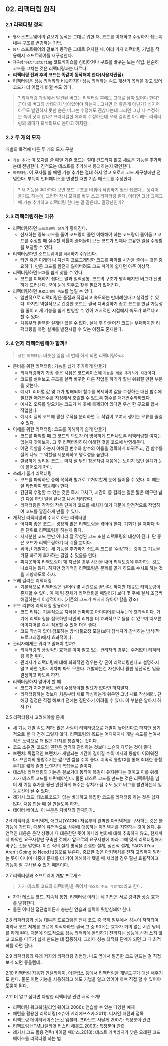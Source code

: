 ## 02. 리팩터링 원칙
### 2.1 리팩터링 정의
- `명사` 소프트웨어의 겉보기 동작은 그대로 워한 채, 코드를 이해하고 수정하기 쉽도록 내부 구조를 변경하는 기법.
- `동사` 소프트웨어의 겉보기 동작은 그대로 유지한 채, 여러 가지 리팩터링 기법을 적용해서 소프트웨어를 재구성한다.
- `재구성restructuring` 코드베이스를 정리하거나 구조를 바꾸는 모든 작업. 단순히 코드를 고치는 것은 리팩터링과는 다르다.
- **리팩터링 전과 후의 코드는 똑같이 동작해야 한다(사용자관점).**
- 리팩터링은 성능 최적화와 비슷하지만 성능 최적화는 속도 개선의 목적을 갖고 있어 코드가 더 어렵게 바뀔 수도 있다.


> ? 리팩터링 과정에서 발견된 버그는 리팩터링 후에도 그대로 남아 있어야 한다?
> 굳이 왜 버그의 상태까지 남아있어야 하는지.. 고치면 더 좋은게 아닌가? 심지어 아무도 발견하지 못한 숨은 버그는 수정해도 괜찮다는데 그러면 그냥 다 수정하는 쪽이 낫지 않나? 크리티컬한 에러야 수정하는데 오래 걸리면 아무래도 리팩터링의 의미가 퇴색되므로 둔다고 하지만..


### 2.2 두 개의 모자
개발의 목적에 따른 두 개의 모자 구분
- `기능 추가`: 이 모자를 쓸 때엔 기존 코드는 절대 건드리지 않고 새로운 기능을 추가하는데 전념한다. 진척도는 테스트를 추가해서 통과하는지 확인한다.
- `리팩터링`: 이 모자를 쓸 때엔 기능 추가는 절대 하지 않고 오로지 코드 재구성에만 전념한다. 부득이 인터페이스를 변경할 때만 기존 테스트를 수정한다.

> ? 새 기능을 추가하다 보면 코드 구조를 바꿔야 작업하기 훨씬 쉽겠다는 생각이 들기도 하는데, 그러면 잠시 모자를 바꿔 쓰고 리팩터링 한다. 
> 이러면 그냥 그때그때 기능 추가하고 리팩터링 한다는 말 같은데.. 말장난인가?

### 2.3 리팩터링하는 이유
- 리팩터링하면 `소프트웨어 설계`가 좋아진다.
    - 산재하는 중복 코드를 줄여 코드량이 줄면 이해해야 하는 코드량이 줄어들고 코드를 수정할 때 실수할 확률이 줄어들며 모든 코드가 언제나 고유한 일을 수행함을 보장할 수 있다.
- 리팩터링하면 소프트웨어를 `이해`하기 쉬워진다.
    - 타인 혹은 미래의 나 자신이 프로그래밍한 코드를 파악할 시간을 줄이는 것은 중요하다. 만든 코드를 완전히 잃어버려도 코드 파악이 쉽다면 아주 이상적.
- 리팩터링하면 `버그`를 쉽게 찾을 수 있다.
    - 코드를 이해하기 쉽다는 말과 일맥상통. 코드의 구조가 명확해지면 버그가 선명하게 드러난다. 굳이 눈에 힘주고 찾을 필요가 없어진다.
- 리팩터링하면 `프로그래밍 속도`를 높일 수 있다.
    - 일반적으로 리팩터링은 품질과 직결되고 속도와는 반비례한다고 생각할 수 있다. 하지만 역설적으로 건강한 코드는 결국 디버깅하기 쉽고 코드를 만날 가능성을 줄이고 새 기능을 쉽게 반영할 수 있어 거시적인 시점에서 속도가 빠르다고 할 수 있다.
    - 처음부터 완벽한 설계란 있을 수 없다. 설계 후 만들어진 코드는 부패하지만 리팩터링을 하면 설계를 발전시킬 수 있는 이점도 존재한다.

### 2.4 언제 리팩터링해야 할까?
> `삼진 리팩터링`: 비슷한 일을 세 번째 하게 되면 리팩터링하라.

- 준비를 위한 리팩터링: 기능을 쉽게 추가하게 만들기
    - 리팩터링하기 가장 좋은 시점은 코드베이스에 `기능을 새로 추가하기 직전`이다.
    - 코드를 살펴보고 구조를 살짝 바꾸면 다른 작업을 하기가 훨씬 쉬워질 만한 부분을 찾는다.
    - 예시1. 리터럴 값 몇 개가 방해되어 함수를 복제하여 값을 수정하는 대신 함수에 필요한 매개변수를 지정해서 호출할 수 있도록 함수를 매개변수화하였다.
    - 예시2. 오류를 일으키는 코드가 세 곳에 복제되어 있다면 우선 한 곳으로 합쳐 작업한다.
    - 예시3. 질의 코드에 갱신 로직을 분리하면 두 작업이 꼬여서 생기는 오류를 줄일 수 있다.
- 이해를 위한 리팩터링: 코드를 이해하기 쉽게 만들기
    - 코드를 파악할 때 그 코드의 의도가 더 명확하게 드러나도록 리팩터링할 여지는 없는지 찾아보자. 그 후 리팩터링하여 이해한 것을 코드에 반영해둔다.
    - 어떤 역할을 하는지 이해된 변수와 함수의 이름을 명확하게 바꿔주고, 긴 함수를 잘게 나눠 그 역할을 세분화하고 명료성을 높인다.
    - 깔끔하게 정리된 코드는 마치 잘 닦인 창문처럼 처음에는 보이지 않던 설계가 눈에 들어오게 한다.
- 쓰레기 줍기 리팩터링
    - 코드를 파악하던 중에 목적과 별개로 고쳐야할게 눈에 들어올 수 있다. 이 때는 잘 타협하여 행동해야 한다.
    - 간단히 수정할 수 있는 것은 즉시 고치고, 시간이 좀 걸리는 일은 짧은 메모만 남긴 다음 하던 일을 끝내고 나서 처리한다.
    - 리팩터링은 각각의 작은 단계가 코드를 해치지 않기 때문에 안정적으로 작업하여 코드를 깔끔하게 만들 수 있다.
- 계획된 리팩터링과 수시로 하는 리팩터링
    - 어차피 좋은 코드는 굉장히 많은 리팩토링을 겪어야 한다. 기회가 될 때마다 작은 단위로 리팩토링을 하는게 좋다.
    - 지저분한 코드 뿐만 아니라 잘 작성된 코드 또한 리팩토링의 대상이 된다. 단 좋은 코드가 리팩토링하기 더 쉬울 뿐이다.
    - 뛰어난 개발자는 새 기능을 추가하기 쉽도록 코드를 '수정'하는 것이 그 기능을 가장 빠르게 추가하는 길일 수 있음을 안다.
    - 피치못하여 리팩토링이 꽤 지났을 경우 시간을 내어 리팩토링에 투자하는 것도 나쁘지는 않다. 하지만 정기적인 리팩토링은 문제를 곪게 하므로 수시로 하는 것을 지향하도록 하자.
- 오래 걸리는 리팩터링
    - 기본적으로 리팩터링은 길어야 몇 시간으로 끝난다. 하지만 대규모 리팩토링이 존재할 수 있다. 이 때 팀 전체가 리팩터링을 매달리기 보다 몇 주에 걸쳐 조금씩 해결하는게 이상적이다. (기존의 코드가 깨지지 않아야 함을 강조)
- 코드 리뷰에 리팩터링 활용하기
    - 코드 리뷰는 기본적으로 지식을 전파하고 아이디어를 나누는데 효과적이다. 거기에 리팩터링을 접목하면 타인의 리뷰를 더 효과적으로 들을 수 있으며 떠오른 아이디어를 즉시 적용할 수 있어 더욱 좋다.
    - 코드 작성자 없이 검토하는 방식(풀요청 모델)보다 참석자가 참석하는 방식(짝 프로그래밍)에서 효과적이다.
- 관리자에게는 뭐라고 말해야 할까?
    - 리팩터링의 긍정적인 효과를 이미 알고 있는 관리자의 경우는 주저없이 리팩터링 하면 된다.
    - 관리자가 리팩터링에 대해 회의적인 경우는 걍 굳이 리팩터링한다고 설명하지 말고 하면 된다. 어차피 봐도 모른다. 개발하는건 자신이니 훨씬 생산적인 일을 결정하고 하도록 하자.
- 리팩터링하지 말아야 할 때
    - 코드가 지저분해도 굳이 수정해야할 필요가 없다면 하지말자.
    - 리팩터링하는 것보다 처음부터 새로 작성하는게 쉬우면 그냥 새로 작성해라. 단 해당 결정은 직접 해보기 전에는 결단하기 어려울 수 있다. 이 부분은 알아서 하자.(?)

2.5 리팩터링시 고려해야할 문제
- 새 기능 개발 속도 저하: 많은 사람이 리팩터링으로 개발이 늦어진다고 하지만 장기적으로 볼 때 전혀 그렇지 않다. 리팩토링의 목표는 어디까지나 개발 속도를 높여서 적은 노력으로 더 많은 가치를 창출하는 것이다.
- 코드 소유권: 코드의 권한은 엄격히 관리하는 것보다 느슨히 다루는 것이 좋다.
- 브랜치: 독립적인 브랜치가 개발되는 기간이 길어질 수록 머지와 통합이 어려워진다. 브랜치의 통합주기는 짧으면 짧을 수록 좋다. 지속적 통합CI를 통해 최대한 통합주기를 짧게 줄영 브랜치의 복잡돌르 줄이자.
- 테스팅: 리팩터링의 기본은 겉보기에 동작이 똑같이 유지된다는 것이고 이를 위해 자가 테스트 코드를 마련해야한다. 물론 테스트 코드를 만드는 것은 리팩토링을 넘어 새 기능 추가를 훨씬 안전하게 해주는 장치가 될 수도 있고 버그를 발견하는데 일등공신이 될 수 있다.
- 레거시 코드: 테스트코드가 없는 비대하고 복잡한 코드를 리팩터링 하는 것은 쉽지 않다. 처음 만들 때 잘 만들도록 하자..
- 데이터 베이스: 이 부분은 자바책의 잔재인가..

2.6 리팩터링, 아키텍처, 애그니(YAGNI)
처음부터 완벽한 아키텍처를 구사하는 것은 불가능에 가깝다. 때문에 유연적으로 상황에 대응하는 아키텍처를 지향하는 것이 옳다. 유연적인 대응은 온갖 상황에 다 대응한단 뜻이 아니라 변화에 대해 추측하지 않고, 현재까지 파악한 요구사항만 구축한 것에서 앞으로의 요구사항에 따라 그에 맞게 리팩터링해서 바꾸는 것을 말한다. 이런 식의 설계 방식을 간결한 설계, 점진적 설계, YAGNI(You Aren't Going to Need It)등으로 부른다. 중요한 것은 아키텍처를 전혀 고려하지 말라는 뜻이 아니며 나중에 문제를 더 기이 이해하게 됐을 때 처리할 경우 훨씬 효율적이고 기능이 잘 구사될 수 있기 때문이다.

2.7 리팩터링과 소프트웨어 개발 프로세스
> 자가 테스트 코드와 리팩터링을 묶어서 `테스트 주도 개발TDD`라고 한다.
- 자가 테스트 코드, 지속적 통합, 리팩터링 이라는 세 기법은 서로 강력한 상승 효과를 발휘한다.
- 물론 어떠한 접근법이든지 충분한 연습과 실력이 뒷받침돼야 한다.

2.8 리팩터링과 성능
대부분 프로그램은 전체 코드 중 극히 일부에서 성능이 저하되며 따라서 코드 저체를 고르게 최적화하면 결국 그 중 90%는 효과가 거의 없는 시간 낭비를 하게 된다. 때문에 의도적으로 성능 최적화에 돌입하기 전까지는 성능에 신경 쓰지 않고 코드를 다루기 쉽게 만드는 데 집중하자. 그러다 성능 최적화 단계가 되면 그 때 최적화를 하면 된다. 

2.9 리팩터링의 유래
저자의 리팩터링 경험담. 나도 옆에서 깔끔한 코드 만드는 걸 직접 보게 되면 좋을텐데..

2.10 리팩터링 자동화
인텔리제이, 이클립스 등에서 리팩터링을 개발도구가 대신 해주기도 한다. 물론 이런 기능을 사용하려고 해도 기법을 알고 있어야 하며 직접 할 수 있어야 도움이 된다.

2.11 더 알고 싶다면
다양한 리팩터링 관련 서적 소개!
- 리팩터링 워크북(윌리엄 웨이크.2006): 연습할 수 있는 다양한 예제
- 패턴을 활용한 리팩터링(조슈아 케리에프스카.2011): 디자인 패턴과 접목
- 리팩토링 데이터베이스(스캇 엠블러, 프라모드 사달게.2007): 특정분야 관련
- 리팩토링 HTML(엘리엇 러스티 해롤드.2009): 특정분야 관련
- 레거시 코드 활용 전략(마이클 페더스.2018): 테스트 커버리지가 낮은 오래된 코드베이스를 리팩터링 하는 법

